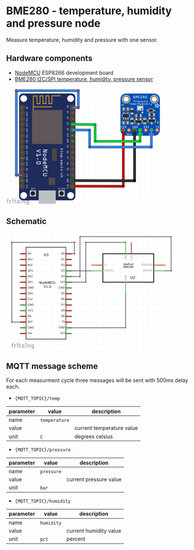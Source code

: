 # BME280 - temperature, humidity and pressure node

Measure temperature, humidity and pressure with one sensor.

## Hardware components

* [NodeMCU][4] ESP8266 development board
* [BME280 I2C/SPI temperature, humidity, pressure sensor][5]

![Assembly][3]

## Schematic

![Schematic][2]

## MQTT message scheme

For each measurment cycle three messages will be sent with 500ms delay each.

* `{MQTT_TOPIC}/temp`

| parameter      | value             |  description                 |
|----------------|-------------------|------------------------------|
|name            |`temperature`      |                              |
|value           |                   |current temperature value     |
|unit            |`C`                |degrees celsius               |

* `{MQTT_TOPIC}/pressure`

| parameter      | value             |  description                 |
|----------------|-------------------|------------------------------|
|name            |`pressure`         |                              |
|value           |                   |current pressure value        |
|unit            |`bar`              |                              |

* `{MQTT_TOPIC}/humidity`

| parameter      | value             |  description                 |
|----------------|-------------------|------------------------------|
|name            |`humidity`         |                              |
|value           |                   |current humidity value        |
|unit            |`pct`              |percent                       |



[0]: https://github.com/catdog2/mpy_bme280_esp8266
[1]: https://github.com/micropython/micropython-lib/tree/master/umqtt.simple
[2]: schematic.png
[3]: assembly.png
[4]: http://nodemcu.com/index_en.html
[5]: https://www.adafruit.com/product/2652
